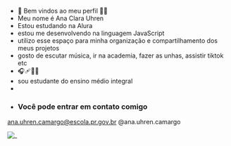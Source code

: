 - 👋 Bem vindos ao meu perfil 👨‍🎓
- Meu nome é Ana Clara Uhren
- Estou estudando na Alura
- estou me desenvolvendo na linguagem JavaScript
- utilizo esse espaço para minha organização e compartilhamento dos meus projetos
- gosto de escutar música, ir na academia, fazer as unhas, assistir tiktok etc
- 🎧🩹🏋️‍♀️
- sou estudante do ensino médio integral
- 
-   ### Você pode entrar em contato comigo
  ana.uhren.camargo@escola.pr.gov.br
@ana.uhren.camargo


![_](https://media.tenor.com/sovVS54egH0AAAAj/sorry.gif)
